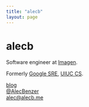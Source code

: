 ```yaml
---
title: "alecb"
layout: page
---
```

# alecb

Software engineer at [Imagen](https://imagen.ai).

Formerly [Google SRE](https://google.com/sre), [UIUC CS](https://cs.illinois.edu).

<i class="fa fa-rss" aria-hidden="true"></i> [blog](https://blog.alecb.me)  
<i class="fa fa-twitter" aria-hidden="true"></i> [@AlecBenzer](https://twitter.com/AlecBenzer)  
<i class="fa fa-envelope" aria-hidden="true"></i> <alec@alecb.me>  

<div id="icons">
  <a href="https://reddit.com/u/AlecBenzer">
    <i class="fa fa-reddit-alien" aria-hidden="true"></i></a>
  <a href="https://github.com/AlecBenzer"><i class="fa fa-github" aria-hidden="true"></i></a>
  <a href="https://stackoverflow.com/users/598940/alec?tab=profile"><i class="fa fa-stack-overflow" aria-hidden="true"></i></a>
  <a href="https://news.ycombinator.com/user?id=alecbenzer"><i class="fa fa-y-combinator" aria-hidden="true"></i></a>
  <a href="https://angel.co/alecb"><i class="fa fa-angellist" aria-hidden="true"></i></a>
</div>
